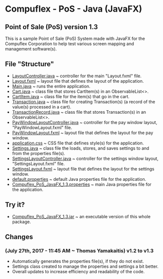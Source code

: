 # Compuflex - PoS - Java (JavaFX)
## Point of Sale (PoS) version 1.3
This is a sample Point of Sale (PoS) System made with JavaFX for the Compuflex Corporation to help test various screen mapping and management software(s).

## File "Structure"
 - [LayoutController.java](/PoS%20(Java%20-%20JavaFX)/LayoutController.java) ~ controller for the main "Layout.fxml" file.
 - [Layout.fxml](/PoS%20(Java%20-%20JavaFX)/Layout.fxml) ~ layout file that defines the layout of the application.
 - [Main.java](/PoS%20(Java%20-%20JavaFX)/Main.java) ~ runs the entire application.
 - [Cart.java](/PoS%20(Java%20-%20JavaFX)/Cart.java) ~ class file that stores CartItem(s) in an ObservableList<>.
 - [CartItem.java](/PoS%20(Java%20-%20JavaFX)/CartItem.java) ~ class file for the item(s) that go in the cart.
 - [Transaction.java](/PoS%20(Java%20-%20JavaFX)/Transaction.java) ~ class file for creating Transaction(s) (a record of the value(s) processed in a cart).
 - [TransactionRecord.java](/PoS%20(Java%20-%20JavaFX)/TransactionRecord.java) ~ class file that stores Transaction(s) in an ObservableList<>.
 - [PayWindowLayoutController.java](/PoS%20(Java%20-%20JavaFX)/PayWindowLayoutController.java) ~ controller for the pay window layout, "PayWindowLayout.fxml" file.
 - [PayWindowLayout.fxml](/PoS%20(Java%20-%20JavaFX)/PayWindowLayout.fxml) ~ layout file that defines the layout for the pay window.
 - [application.css](/PoS%20(Java%20-%20JavaFX)/application.css) ~ CSS file that defines style(s) for the application.
 - [Settings.java](/PoS%20(Java%20-%20JavaFX)/Settings.java) ~ class file the loads, stores, and saves settings to and from the properties file(s).
 - [SettingsLayoutController.java](/PoS%20(Java%20-%20JavaFX)/SettingsLayoutController.java) ~ controller for the settings window layout, "SettingsLayout.fxml" file.
 - [SettingsLayout.fxml](/PoS%20(Java%20-%20JavaFX)/SettingsLayout.fxml) ~ layout file that defines the layout for the settings window.
 - [default.properties](/PoS%20(Java%20-%20JavaFX)/default.properties) ~ default Java properties file for the application.
 - [Compuflex_PoS_JavaFX_1.3.properties](/PoS%20(Java%20-%20JavaFX)/Compuflex_PoS_JavaFX_1.3.properties) ~ main Java properties file for the application.

## Try it?
 - [Compuflex_PoS_JavaFX_1.3.jar](/PoS%20(Java%20-%20JavaFX)/Compuflex_PoS_JavaFX_1.3.jar) ~ an executable version of this whole package.

## Changes
### (July 27th, 2017 - 11:45 AM ~ Thomas Yamakaitis) v1.2 to v1.3
 - Automatically generates the properties file(s), if they do not exist.
 - Settings class created to manage the properties and settings a bit better.
 - Overall updates to increase efficiency and readability of the code.
